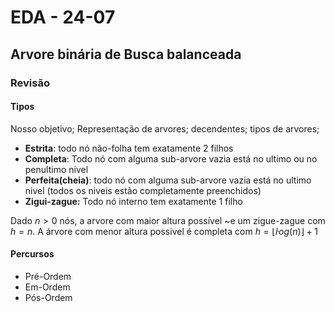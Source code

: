 # EDA - 24-07

## Arvore binária de Busca balanceada

### Revisão


#### Tipos
Nosso objetivo; Representação de arvores; decendentes; tipos de arvores;

* **Estrita**: todo nó não-folha tem exatamente 2 filhos
* **Completa**: Todo nó com alguma sub-arvore vazia está no ultimo ou no penultimo nivel
* **Perfeita(cheia)**: todo nó com alguma sub-arvore vazia está no ultimo nivel (todos os niveis estão completamente preenchidos)
* **Zigui-zague:** Todo nó interno tem exatamente 1 filho

Dado $n>0$ nós, a arvore com maior altura possível ~e um zigue-zague com $h=n$. A árvore com menor altura possivel é completa com $h=\lfloor \dot log(n) \rfloor +1$

#### Percursos

* Pré-Ordem
* Em-Ordem
* Pós-Ordem